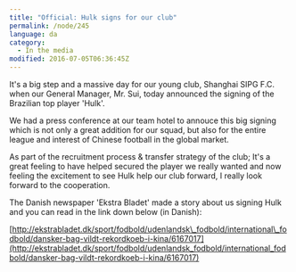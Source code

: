 ```yaml
---
title: "Official: Hulk signs for our club"
permalink: /node/245
language: da
category:
  - In the media
modified: 2016-07-05T06:36:45Z
---
```


It's a big step and a massive day for our young club, Shanghai SIPG F.C. when our General Manager, Mr. Sui, today announced the signing of the Brazilian top player 'Hulk'.

We had a press conference at our team hotel to annouce this big signing which is not only a great addition for our squad, but also for the entire league and interest of Chinese football in the global market.

As part of the recruitment process & transfer strategy of the club; It's a great feeling to have helped secured the player we really wanted and now feeling the excitement to see Hulk help our club forward, I really look forward to the cooperation.

The Danish newspaper 'Ekstra Bladet' made a story about us signing Hulk and you can read in the link down below (in Danish):

[http://ekstrabladet.dk/sport/fodbold/udenlandsk\_fodbold/international\_fodbold/dansker-bag-vildt-rekordkoeb-i-kina/6167017](http://ekstrabladet.dk/sport/fodbold/udenlandsk_fodbold/international_fodbold/dansker-bag-vildt-rekordkoeb-i-kina/6167017)
